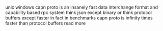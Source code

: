 unix windows capn proto is an insanely fast data interchange format and capability based rpc system think json except binary or think protocol buffers except faster in fact in benchmarks capn proto is infinity times faster than protocol buffers read more